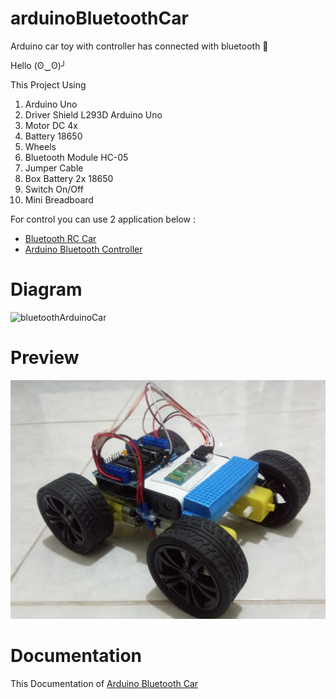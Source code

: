 # arduinoBluetoothCar
Arduino car toy with controller has connected with bluetooth 🚗

Hello (ʘ‿ʘ)╯

This Project Using
1. Arduino Uno
2. Driver Shield L293D Arduino Uno
3. Motor DC 4x
4. Battery 18650
5. Wheels
6. Bluetooth Module HC-05
7. Jumper Cable
8. Box Battery 2x 18650
9. Switch On/Off
10. Mini Breadboard

For control you can use 2 application below :
- [Bluetooth RC Car](https://play.google.com/store/apps/details?id=braulio.calle.bluetoothRCcontroller)
- [Arduino Bluetooth Controller](https://play.google.com/store/apps/details?id=com.giumig.apps.bluetoothserialmonitor)

# Diagram 

![bluetoothArduinoCar](https://user-images.githubusercontent.com/99522867/164149185-ac463574-85fa-41ae-9fa3-b2f4d06415d4.png)

# Preview

<img src="img/car.jpg">

# Documentation

This Documentation of [Arduino Bluetooth Car](https://medium.com/@fandhikaazhar/arduino-bluetooth-car-21586f2130dd)

